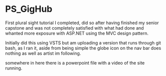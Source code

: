 # PS_GigHub
First plural sight tutorial I completed, did so after having finished my senior capstone and was not completely satisfied
with what had done and whanted more exposure with ASP.NET using the MVC design pattern. 

Initially did this using VSTS but am uploading a version that runs through git bash,
as I ran it, aside from being simple the globe icon on the
nav bar does nothing as well as artist im following.

somewhere in here there is a powerpoint file with a video of the site running.
